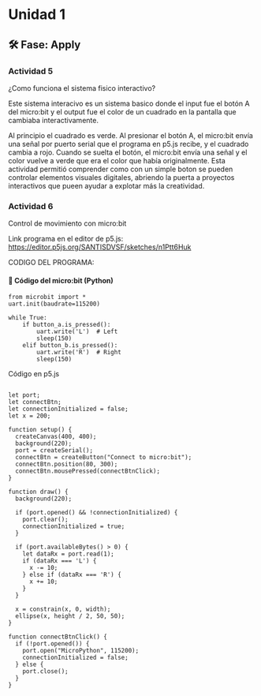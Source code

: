 # Unidad 1

## 🛠 Fase: Apply
### Actividad 5
¿Como funciona el sistema fisico interactivo?

Este sistema interacivo es un sistema basico donde el input fue el botón A del micro:bit y el output fue el color de un cuadrado en la pantalla que cambiaba interactivamente.

Al principio el cuadrado es verde. Al presionar el botón A, el micro:bit envía una señal por puerto serial que el programa en p5.js recibe, y el cuadrado cambia a rojo. Cuando se suelta el botón, el micro:bit envía una señal y el color vuelve a verde que era el color que había originalmente. Esta actividad permitió comprender como con un simple boton se pueden controlar elementos visuales digitales, abriendo la puerta a proyectos interactivos que pueen ayudar a explotar más la creatividad. 

### Actividad 6
Control de movimiento con micro:bit

Link programa en el editor de p5.js:
https://editor.p5js.org/SANTISDVSF/sketches/n1Ptt6Huk

CODIGO DEL PROGRAMA:
#### 🧾 Código del micro:bit (Python)

```
from microbit import *
uart.init(baudrate=115200)

while True:
    if button_a.is_pressed():
        uart.write('L')  # Left
        sleep(150)
    elif button_b.is_pressed():
        uart.write('R')  # Right
        sleep(150)

```

Código en p5.js

```

let port;
let connectBtn;
let connectionInitialized = false;
let x = 200;

function setup() {
  createCanvas(400, 400);
  background(220);
  port = createSerial();
  connectBtn = createButton("Connect to micro:bit");
  connectBtn.position(80, 300);
  connectBtn.mousePressed(connectBtnClick);
}

function draw() {
  background(220);

  if (port.opened() && !connectionInitialized) {
    port.clear();
    connectionInitialized = true;
  }

  if (port.availableBytes() > 0) {
    let dataRx = port.read(1);
    if (dataRx === 'L') {
      x -= 10;
    } else if (dataRx === 'R') {
      x += 10;
    }
  }

  x = constrain(x, 0, width);
  ellipse(x, height / 2, 50, 50);
}

function connectBtnClick() {
  if (!port.opened()) {
    port.open("MicroPython", 115200);
    connectionInitialized = false;
  } else {
    port.close();
  }
}

```

